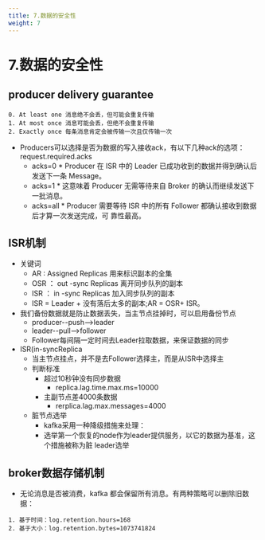 ```yaml
---
title: 7.数据的安全性
weight: 7
---
```

# 7.数据的安全性
## producer delivery guarantee
```$xslt
0. At least one 消息绝不会丢，但可能会重复传输
1. At most once 消息可能会丢，但绝不会重复传输
2. Exactly once 每条消息肯定会被传输一次且仅传输一次
```
* Producers可以选择是否为数据的写入接收ack，有以下几种ack的选项：request.required.acks
    * acks=0
            * Producer 在 ISR 中的 Leader 已成功收到的数据并得到确认后发送下一条 Message。
    * acks=1
            * 这意味着 Producer 无需等待来自 Broker 的确认而继续发送下一批消息。
    * acks=all
            * Producer 需要等待 ISR 中的所有 Follower 都确认接收到数据后才算一次发送完成，可 靠性最高。
## ISR机制
* 关键词
    * AR : Assigned Replicas 用来标识副本的全集
    * OSR ： out -sync Replicas 离开同步队列的副本
    * ISR ： in -sync Replicas 加入同步队列的副本
    * ISR = Leader + 没有落后太多的副本;AR = OSR+ ISR。
* 我们备份数据就是防止数据丢失，当主节点挂掉时，可以启用备份节点
    * producer--push-->leader
    * leader--pull-->follower
    * Follower每间隔一定时间去Leader拉取数据，来保证数据的同步
* ISR(in-syncReplica
    * 当主节点挂点，并不是去Follower选择主，而是从ISR中选择主
    * 判断标准
        * 超过10秒钟没有同步数据
            * replica.lag.time.max.ms=10000
        * 主副节点差4000条数据
            * rerplica.lag.max.messages=4000
    * 脏节点选举
        * kafka采用一种降级措施来处理：
        * 选举第一个恢复的node作为leader提供服务，以它的数据为基准，这个措施被称为脏 leader选举
        
## broker数据存储机制
* 无论消息是否被消费，kafka 都会保留所有消息。有两种策略可以删除旧数据：
```$xslt
1. 基于时间：log.retention.hours=168
2. 基于大小：log.retention.bytes=1073741824
```

